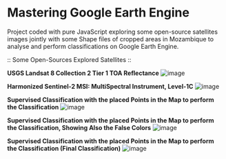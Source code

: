 ﻿# Mastering Google Earth Engine

Project coded with pure JavaScript exploring some open-source satellites images jointly with some Shape files of cropped areas in Mozambique to analyse and perform classifications on Google Earth Engine.

:: Some Open-Sources Explored Satellites ::

**USGS Landsat 8 Collection 2 Tier 1 TOA Reflectance**
![image](https://github.com/imildositoe/mastering_google_earth_engine/assets/31238878/6d49ac7b-a3d5-4afd-b041-cde71e5616b3)



**Harmonized Sentinel-2 MSI: MultiSpectral Instrument, Level-1C**
![image](https://github.com/imildositoe/mastering_google_earth_engine/assets/31238878/c2467de7-cf45-4f8b-bf6f-1f30b6145f4d)



**Supervised Classification with the placed Points in the Map to perform the Classification**
![image](https://github.com/imildositoe/mastering_google_earth_engine/assets/31238878/fe5950de-9508-4fd0-92b7-aa80992b07d6)



**Supervised Classification with the placed Points in the Map to perform the Classification, Showing Also the False Colors**
![image](https://github.com/imildositoe/mastering_google_earth_engine/assets/31238878/43466e24-bbd9-44f3-bd95-ca2e0a37245f)


**Supervised Classification with the placed Points in the Map to perform the Classification (Final Classification)**
![image](https://github.com/imildositoe/mastering_google_earth_engine/assets/31238878/97d9b8cd-1dc6-4b09-88c8-63b5a799af25)
